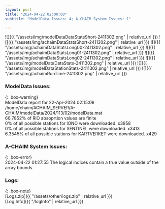 ```yaml
---
layout: post
title: "2024-04-22 02:00:00"
subtitle: "ModelData Issues: 4; A-CHAIM System Issues: 1"

---
```


![]({{ "/assets/img/modelDataDataStatsShort-2411302.png" | relative_url }})
![]({{ "/assets/img/achaimDataStatsShort-2411302.png" | relative_url }})
![]({{ "/assets/img/achaimDataStatsLong00-2411302.png" | relative_url }})
![]({{ "/assets/img/achaimDataStatsLong01-2411302.png" | relative_url }})
![]({{ "/assets/img/achaimDataStatsLong02-2411302.png" | relative_url }})
![]({{ "/assets/img/modelDataDataStats-2411302.png" | relative_url }})
![]({{ "/assets/img/modelDataStationStats-2411302.png" | relative_url }})
![]({{ "/assets/img/achaimRunTime-2411302.png" | relative_url }})


### ModelData Issues:  
  
{: .box-warning}  
 ModelData report for 22-Apr-2024 02:15:08   
 /home/chaim/ACHAIM_SERVER/A-CHAIM/modelData/2024/113/02/modelData.mat   
 66.7852% of RIO absoprtion values are finite   
 0% of all possible stations for IONO were downloaded. x3958   
 0% of all possible stations for SENTINEL were downloaded. x3413   
 6.3545% of all possible stations for KARTVERKET were downloaded. x429   
  
### A-CHAIM System Issues:  
  
{: .box-error}  
2024-04-22 01:27:55 The logical indices contain a true value outside of the array bounds.  

### Logs:  
  
{: .box-note}  
[Logs.zip]({{ "/assets/other/logs.zip" | relative_url }})  
[Log Info]({{ "/logInfo" | relative_url }})  
